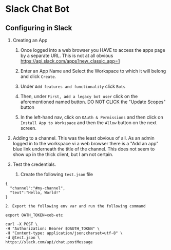 # Slack Chat Bot


## Configuring in Slack

1. Creating an App

    1.  Once logged into a web browser you HAVE to access the apps page by a separate URL.  This is not at all obvious https://api.slack.com/apps?new_classic_app=1

    1. Enter an App Name and Select the Workspace to which it will belong and click ```Create```.

    2. Under ```Add features and functionality``` click ```Bots```

    3. Then, under ```First, add a legacy bot user``` click on the aforementioned named button.  DO NOT CLICK the "Update Scopes" button

    4. In the left-hand nav, click on ```OAuth & Permissions``` and then click on ```Install App to Workspace``` and then the ```Allow``` button on the next screen.


1. Adding to a channel.  This was the least obvious of all.  As an admin logged in to the workspace vi a web browser there is a "Add an app" blue link underneath the title of the channel.  This does not seem to show up in the thick client, but I am not certain.

1. Test the credentials.

    1. Create the following ```test.json``` file
```
{
  "channel":"#my-channel",
  "text":"Hello, World!"
}

```

    2. Export the following env var and run the following command
```
export OATH_TOKEN=xob-etc

curl -X POST \
-H "Authorization: Bearer $OAUTH_TOKEN" \
-H "Content-type: application/json;charset=utf-8" \
-d @test.json \
https://slack.com/api/chat.postMessage
```
